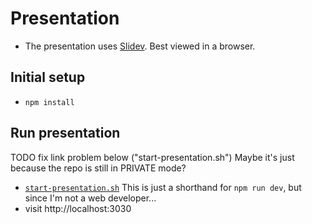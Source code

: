 # Presentation

- The presentation uses [Slidev](https://sli.dev/). Best viewed in a browser.

## Initial setup

- `npm install`

## Run presentation

TODO fix link problem below ("start-presentation.sh") Maybe it's just because the repo is still in PRIVATE mode?
- [`start-presentation.sh`](`start-presentation.sh`) This is just a shorthand for `npm run dev`, but since I'm not a web developer...
- visit http://localhost:3030
